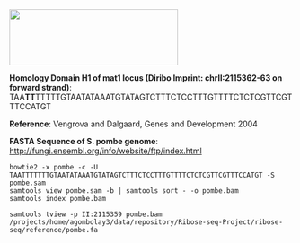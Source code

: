 <img src="https://github.com/agombolay/Ribose-seq-Project/blob/master/ribose-seq/results/pombe.png?raw=true" width="300px" height="100px" />

**Homology Domain H1 of mat1 locus (Diribo Imprint: chrII:2115362-63 on forward strand)**:
TAA**TT**TTTTTGTAATATAAATGTATAGTCTTTCTCCTTTGTTTTCTCTCGTTCGTTTCCATGT

**Reference**:
Vengrova and Dalgaard, Genes and Development 2004

**FASTA Sequence of S. pombe genome**:  
http://fungi.ensembl.org/info/website/ftp/index.html

```
bowtie2 -x pombe -c -U TAATTTTTTTGTAATATAAATGTATAGTCTTTCTCCTTTGTTTTCTCTCGTTCGTTTCCATGT -S pombe.sam
samtools view pombe.sam -b | samtools sort - -o pombe.bam
samtools index pombe.bam
```
```
samtools tview -p II:2115359 pombe.bam /projects/home/agombolay3/data/repository/Ribose-seq-Project/ribose-seq/reference/pombe.fa
```
